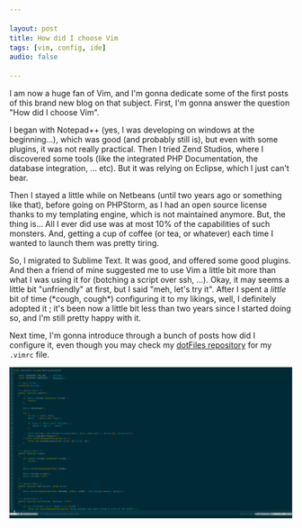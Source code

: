 ```yaml
---

layout: post
title: How did I choose Vim
tags: [vim, config, ide]
audio: false

---
```


I am now a huge fan of Vim, and I'm gonna dedicate some of the first posts of
this brand new blog on that subject. First, I'm gonna answer the question
"How did I choose Vim".

I began with Notepad++ (yes, I was developing on windows at the beginning...),
which was good (and probably still is), but even with some plugins, it was not
really practical. Then I tried Zend Studios, where I discovered some tools (like
the integrated PHP Documentation, the database integration, ... etc). But it was
relying on Eclipse, which I just can't bear.

Then I stayed a little while on Netbeans (until two years ago or something like
that), before going on PHPStorm, as I had an open source license thanks to my
templating engine, which is not maintained anymore. But, the thing is... All I
ever did use was at most 10% of the capabilities of such monsters. And, getting
a cup of coffee (or tea, or whatever) each time I wanted to launch them was
pretty tiring.

So, I migrated to Sublime Text. It was good, and offered some good plugins. And
then a friend of mine suggested me to use Vim a little bit more than what I was
using it for (botching a script over ssh, ...). Okay, it may seems a little bit
"unfriendly" at first, but I said "meh, let's try it". After I spent a *little*
bit of time (\*cough, cough\*) configuring it to my likings, well, I definitely
adopted it ; it's been now a little bit less than two years since I started
doing so, and I'm still pretty happy with it.

Next time, I'm gonna introduce through a bunch of posts how did I configure it,
even though you may check my [dotFiles repository](http://github.com/taluu/dotFiles)
for my `.vimrc` file.

[![A screen for my vim](/resources/my-vim.png)](/resources/my-vim.png)

